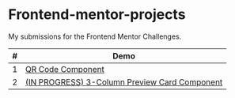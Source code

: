 # Frontend-mentor-projects

My submissions for the Frontend Mentor Challenges.

<table>
<thead>
  <th> # </th>
  <th> Demo </th>
</thead>
 
<tbody>
    <tr>
       <td>1</td>
       <td>
       <a href="https://qr-code-component-xi-blond.vercel.app/" target="_blank">
          QR Code Component
       </a>
       </td>
    </tr>
    <tr>
       <td>2</td>
       <td>
       <a href="coming soon" target="_blank">
         (IN PROGRESS) 3-Column Preview Card Component
       </a>
       </td>
    </tr>
</tbody>
</table>
